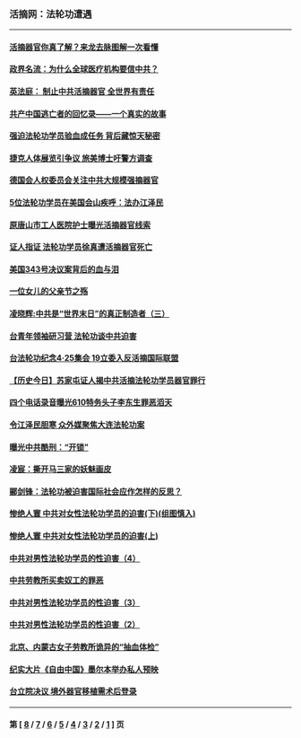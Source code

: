 ### 活摘网：法轮功遭遇
---
#### [活摘器官你真了解？来龙去脉图解一次看懂](../../pages/nf5881/n13013820.md?08150430) 
#### [政界名流：为什么全球医疗机构要信中共？](../../pages/nf5881/n11945479.md?08150430) 
#### [英法庭： 制止中共活摘器官 全世界有责任](../../pages/nf5881/n11330691.md?08150430) 
#### [共产中国逃亡者的回忆录——一个真实的故事](../../pages/nf5881/n10918649.md?08150430) 
#### [强迫法轮功学员验血成任务 背后藏惊天秘密](../../pages/nf5881/n4252384.md?08150430) 
#### [捷克人体展览引争议 旅美博士吁警方调查](../../pages/nf5881/n9429187.md?08150430) 
#### [德国会人权委员会关注中共大规模强摘器官](../../pages/nf5881/n8418950.md?08150430) 
#### [5位法轮功学员在美国会山疾呼：法办江泽民](../../pages/nf5881/n8101519.md?08150430) 
#### [原唐山市工人医院护士曝光活摘器官线索](../../pages/nf5881/n8076384.md?08150430) 
#### [证人指证 法轮功学员徐真遭活摘器官死亡](../../pages/nf5881/n8042467.md?08150430) 
#### [美国343号决议案背后的血与泪](../../pages/nf5881/n8020684.md?08150430) 
#### [一位女儿的父亲节之殇](../../pages/nf5881/n8014122.md?08150430) 
#### [凌晓辉:中共是“世界末日”的真正制造者（三）](../../pages/nf5881/n4210333.md?08150430) 
#### [台青年领袖研习营 法轮功谈中共迫害](../../pages/nf5881/n4141857.md?08150430) 
#### [台法轮功纪念4‧25集会 19立委入反活摘国际联盟](../../pages/nf5881/n4141821.md?08150430) 
#### [【历史今日】苏家屯证人揭中共活摘法轮功学员器官罪行](../../pages/nf5881/n4135912.md?08150430) 
#### [四个电话录音曝光610特务头子李东生罪恶滔天](../../pages/nf5881/n4040060.md?08150430) 
#### [令江泽民胆寒 众外媒聚焦大连法轮功案](../../pages/nf5881/n3932671.md?08150430) 
#### [曝光中共酷刑：“开锁”](../../pages/nf5881/n3889373.md?08150430) 
#### [凌宸：撕开马三家的妖魅画皮](../../pages/nf5881/n3849369.md?08150430) 
#### [郦剑锋：法轮功被迫害国际社会应作怎样的反思？](../../pages/nf5881/n3824560.md?08150430) 
#### [惨绝人寰 中共对女性法轮功学员的迫害(下)(组图慎入)](../../pages/nf5881/n3816285.md?08150430) 
#### [惨绝人寰 中共对女性法轮功学员的迫害(上)](../../pages/nf5881/n3815374.md?08150430) 
#### [中共对男性法轮功学员的性迫害（4）](../../pages/nf5881/n3769144.md?08150430) 
#### [中共劳教所买卖奴工的罪恶](../../pages/nf5881/n3769378.md?08150430) 
#### [中共对男性法轮功学员的性迫害（3）](../../pages/nf5881/n3768231.md?08150430) 
#### [中共对男性法轮功学员的性迫害（2）](../../pages/nf5881/n3767211.md?08150430) 
#### [北京、内蒙古女子劳教所诡异的“抽血体检”](../../pages/nf5881/n3753158.md?08150430) 
#### [纪实大片《自由中国》墨尔本举办私人预映](../../pages/nf5881/n3743337.md?08150430) 
#### [台立院决议 境外器官移植需术后登录](../../pages/nf5881/n3741520.md?08150430) 

---
#### 第 [ [8](./8.md?08150430) / [7](./7.md?08150430) / [6](./6.md?08150430) / [5](./5.md?08150430) / [4](./4.md?08150430) / [3](./3.md?08150430) / [2](./2.md?08150430) / [1](./1.md?08150430) ] 页
